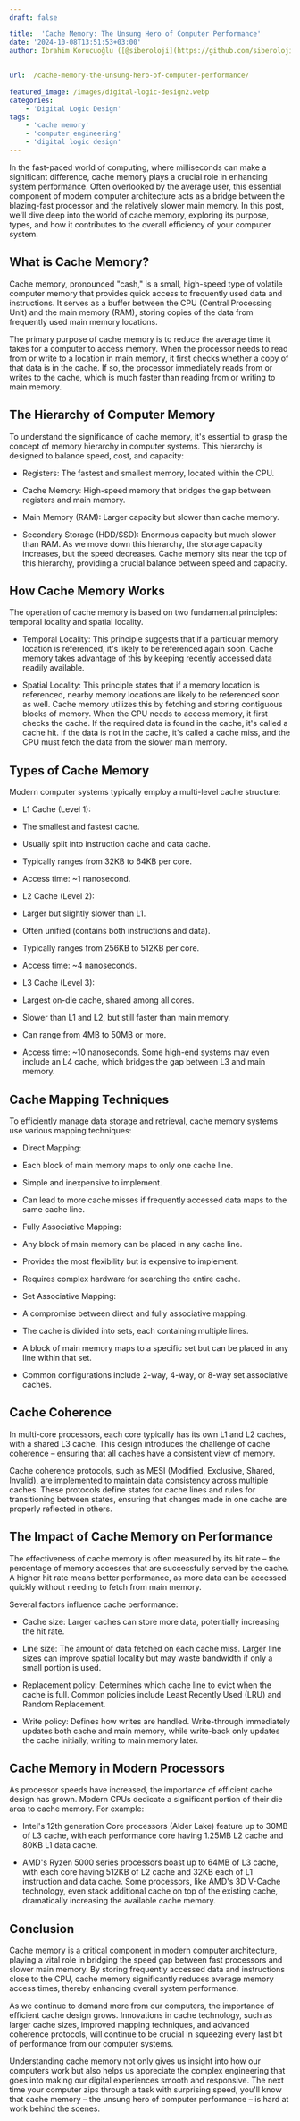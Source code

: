 ```yaml
---
draft: false

title:  'Cache Memory: The Unsung Hero of Computer Performance'
date: '2024-10-08T13:51:53+03:00'
author: İbrahim Korucuoğlu ([@siberoloji](https://github.com/siberoloji))
 
 
url:  /cache-memory-the-unsung-hero-of-computer-performance/
 
featured_image: /images/digital-logic-design2.webp
categories:
    - 'Digital Logic Design'
tags:
    - 'cache memory'
    - 'computer engineering'
    - 'digital logic design'
---
```



In the fast-paced world of computing, where milliseconds can make a significant difference, cache memory plays a crucial role in enhancing system performance. Often overlooked by the average user, this essential component of modern computer architecture acts as a bridge between the blazing-fast processor and the relatively slower main memory. In this post, we'll dive deep into the world of cache memory, exploring its purpose, types, and how it contributes to the overall efficiency of your computer system.



## What is Cache Memory?



Cache memory, pronounced "cash," is a small, high-speed type of volatile computer memory that provides quick access to frequently used data and instructions. It serves as a buffer between the CPU (Central Processing Unit) and the main memory (RAM), storing copies of the data from frequently used main memory locations.



The primary purpose of cache memory is to reduce the average time it takes for a computer to access memory. When the processor needs to read from or write to a location in main memory, it first checks whether a copy of that data is in the cache. If so, the processor immediately reads from or writes to the cache, which is much faster than reading from or writing to main memory.



## The Hierarchy of Computer Memory



To understand the significance of cache memory, it's essential to grasp the concept of memory hierarchy in computer systems. This hierarchy is designed to balance speed, cost, and capacity:


* Registers: The fastest and smallest memory, located within the CPU.

* Cache Memory: High-speed memory that bridges the gap between registers and main memory.

* Main Memory (RAM): Larger capacity but slower than cache memory.

* Secondary Storage (HDD/SSD): Enormous capacity but much slower than RAM.
As we move down this hierarchy, the storage capacity increases, but the speed decreases. Cache memory sits near the top of this hierarchy, providing a crucial balance between speed and capacity.



## How Cache Memory Works



The operation of cache memory is based on two fundamental principles: temporal locality and spatial locality.


* Temporal Locality: This principle suggests that if a particular memory location is referenced, it's likely to be referenced again soon. Cache memory takes advantage of this by keeping recently accessed data readily available.

* Spatial Locality: This principle states that if a memory location is referenced, nearby memory locations are likely to be referenced soon as well. Cache memory utilizes this by fetching and storing contiguous blocks of memory.
When the CPU needs to access memory, it first checks the cache. If the required data is found in the cache, it's called a cache hit. If the data is not in the cache, it's called a cache miss, and the CPU must fetch the data from the slower main memory.



## Types of Cache Memory



Modern computer systems typically employ a multi-level cache structure:


* L1 Cache (Level 1):



* The smallest and fastest cache.

* Usually split into instruction cache and data cache.

* Typically ranges from 32KB to 64KB per core.

* Access time: ~1 nanosecond.



* L2 Cache (Level 2):



* Larger but slightly slower than L1.

* Often unified (contains both instructions and data).

* Typically ranges from 256KB to 512KB per core.

* Access time: ~4 nanoseconds.



* L3 Cache (Level 3):



* Largest on-die cache, shared among all cores.

* Slower than L1 and L2, but still faster than main memory.

* Can range from 4MB to 50MB or more.

* Access time: ~10 nanoseconds.
Some high-end systems may even include an L4 cache, which bridges the gap between L3 and main memory.



## Cache Mapping Techniques



To efficiently manage data storage and retrieval, cache memory systems use various mapping techniques:


* Direct Mapping:



* Each block of main memory maps to only one cache line.

* Simple and inexpensive to implement.

* Can lead to more cache misses if frequently accessed data maps to the same cache line.



* Fully Associative Mapping:



* Any block of main memory can be placed in any cache line.

* Provides the most flexibility but is expensive to implement.

* Requires complex hardware for searching the entire cache.



* Set Associative Mapping:



* A compromise between direct and fully associative mapping.

* The cache is divided into sets, each containing multiple lines.

* A block of main memory maps to a specific set but can be placed in any line within that set.

* Common configurations include 2-way, 4-way, or 8-way set associative caches.
## Cache Coherence



In multi-core processors, each core typically has its own L1 and L2 caches, with a shared L3 cache. This design introduces the challenge of cache coherence – ensuring that all caches have a consistent view of memory.



Cache coherence protocols, such as MESI (Modified, Exclusive, Shared, Invalid), are implemented to maintain data consistency across multiple caches. These protocols define states for cache lines and rules for transitioning between states, ensuring that changes made in one cache are properly reflected in others.



## The Impact of Cache Memory on Performance



The effectiveness of cache memory is often measured by its hit rate – the percentage of memory accesses that are successfully served by the cache. A higher hit rate means better performance, as more data can be accessed quickly without needing to fetch from main memory.



Several factors influence cache performance:


* Cache size: Larger caches can store more data, potentially increasing the hit rate.

* Line size: The amount of data fetched on each cache miss. Larger line sizes can improve spatial locality but may waste bandwidth if only a small portion is used.

* Replacement policy: Determines which cache line to evict when the cache is full. Common policies include Least Recently Used (LRU) and Random Replacement.

* Write policy: Defines how writes are handled. Write-through immediately updates both cache and main memory, while write-back only updates the cache initially, writing to main memory later.
## Cache Memory in Modern Processors



As processor speeds have increased, the importance of efficient cache design has grown. Modern CPUs dedicate a significant portion of their die area to cache memory. For example:


* Intel's 12th generation Core processors (Alder Lake) feature up to 30MB of L3 cache, with each performance core having 1.25MB L2 cache and 80KB L1 data cache.

* AMD's Ryzen 5000 series processors boast up to 64MB of L3 cache, with each core having 512KB of L2 cache and 32KB each of L1 instruction and data cache.
Some processors, like AMD's 3D V-Cache technology, even stack additional cache on top of the existing cache, dramatically increasing the available cache memory.



## Conclusion



Cache memory is a critical component in modern computer architecture, playing a vital role in bridging the speed gap between fast processors and slower main memory. By storing frequently accessed data and instructions close to the CPU, cache memory significantly reduces average memory access times, thereby enhancing overall system performance.



As we continue to demand more from our computers, the importance of efficient cache design grows. Innovations in cache technology, such as larger cache sizes, improved mapping techniques, and advanced coherence protocols, will continue to be crucial in squeezing every last bit of performance from our computer systems.



Understanding cache memory not only gives us insight into how our computers work but also helps us appreciate the complex engineering that goes into making our digital experiences smooth and responsive. The next time your computer zips through a task with surprising speed, you'll know that cache memory – the unsung hero of computer performance – is hard at work behind the scenes.
